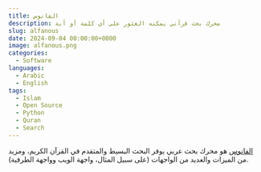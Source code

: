 ```yaml
---
title: الفانوس
description: محرك بحث قرآني يمكنه العثور على أي كلمة أو آية
slug: alfanous
date: 2024-09-04 00:00:00+0000
image: alfanous.png
categories:
  - Software
languages:
  - Arabic
  - English
tags:
  - Islam
  - Open Source
  - Python
  - Quran
  - Search
---
```


[الفانوس](https://github.com/Alfanous-team/alfanous) هو محرك بحث عربي يوفر البحث البسيط والمتقدم في القرآن الكريم، ومزيد من الميزات والعديد من الواجهات (على سبيل المثال، واجهة الويب وواجهة الطرفية).
